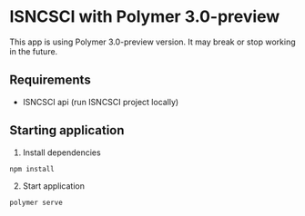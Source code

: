 # ISNCSCI with Polymer 3.0-preview

This app is using Polymer 3.0-preview version.
It may break or stop working in the future.

## Requirements
- ISNCSCI api (run ISNCSCI project locally)

## Starting application
1. Install dependencies
```
npm install
```

2. Start application
```
polymer serve
```